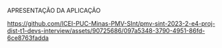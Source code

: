 APRESENTAÇÃO DA APLICAÇÃO 

https://github.com/ICEI-PUC-Minas-PMV-SInt/pmv-sint-2023-2-e4-proj-dist-t1-devs-interview/assets/90725686/097a5348-3790-4951-86fd-6ce8763fadda


